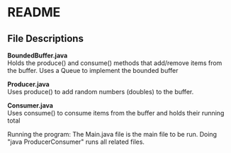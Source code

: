 <h1>README</h1>
<h2>File Descriptions</h2>
<b>BoundedBuffer.java</b> <br />
Holds the produce() and consume() methods that add/remove items from the buffer. Uses a Queue to implement the bounded buffer<br />

<b>Producer.java</b> <br />
Uses produce() to add random numbers (doubles) to the buffer. <br />

<b>Consumer.java</b> <br />
Uses consume() to consume items from the buffer and holds their running total

Running the program: The Main.java file is the main file to be run. Doing "java ProducerConsumer" runs all related files.